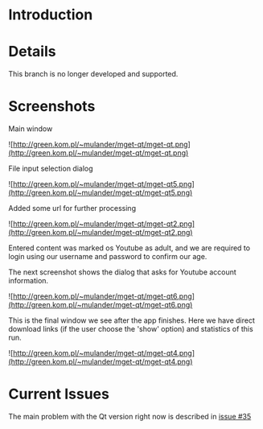 # Introduction #

# Details #

This branch is no longer developed and supported.

# Screenshots #

Main window

![http://green.kom.pl/~mulander/mget-qt/mget-qt.png](http://green.kom.pl/~mulander/mget-qt/mget-qt.png)

File input selection dialog

![http://green.kom.pl/~mulander/mget-qt/mget-qt5.png](http://green.kom.pl/~mulander/mget-qt/mget-qt5.png)

Added some url for further processing

![http://green.kom.pl/~mulander/mget-qt/mget-qt2.png](http://green.kom.pl/~mulander/mget-qt/mget-qt2.png)

Entered content was marked os Youtube as adult, and we are required to login using our username and password to confirm our age.

The next screenshot shows the dialog that asks for Youtube account information.

![http://green.kom.pl/~mulander/mget-qt/mget-qt6.png](http://green.kom.pl/~mulander/mget-qt/mget-qt6.png)

This is the final window we see after the app finishes. Here we have direct download links (if the user choose the 'show' option) and statistics of this run.

![http://green.kom.pl/~mulander/mget-qt/mget-qt4.png](http://green.kom.pl/~mulander/mget-qt/mget-qt4.png)

# Current Issues #
The main problem with the Qt version right now is described in [issue #35](https://code.google.com/p/mget/issues/detail?id=#35)
